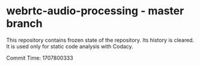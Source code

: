# webrtc-audio-processing - master branch

This repository contains frozen state of the repository.
Its history is cleared. It is used only for static code
analysis with Codacy.

Commit Time: 1707800333